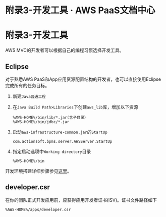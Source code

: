 # 附录3-开发工具 · AWS PaaS文档中心

# 附录3-开发工具

AWS MVC的开发者可以根据自己的编程习惯选择开发工具。

## Eclipse

对于熟悉AWS PaaS和App应用资源配置结构的开发者，也可以直接使用Eclipse完成所有的任务目标。

  1. 新建`Java普通工程`
  2. 在`Java Build Path>Libraries`下创建`aws_lib`库，增加以下资源
         
         %AWS-HOME%/bin/lib/*.jar(含子目录）
         %AWS-HOME%/bin/jdbc/*.jar
         

  3. 启动`aws-infrastructure-common.jar`的`StartUp`
         
         com.actionsoft.bpms.server.AWSServer.StartUp
         

  4. 指定启动选项中`Working directory`目录
         
         %AWS-HOME%/bin
         

开发环境搭建详细步骤参见[这里](<https://docs.awspaas.com/reference-guide/aws-paas-dev-env-guide/index.html>)。

## developer.csr

在你的团队正式开发应用前，应获得应用开发者证书(ISV)。证书文件路径如下
    
    
    %AWS-HOME%/apps/developer.csr